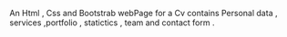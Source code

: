 An Html , Css and Bootstrab webPage for a Cv contains Personal data , services ,portfolio , statictics , team and contact form .

